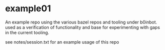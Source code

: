 # example01

An example repo using the various bazel repos and tooling under b0inbot. used
as a verification of functionality and base for experimenting with gaps in 
the current tooling.

see notes/session.txt for an example usage of this repo
